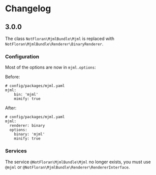 # Changelog

## 3.0.0

The class `NotFloran\MjmlBundle\Mjml` is replaced with `NotFloran\MjmlBundle\Renderer\BinaryRenderer`.

### Configuration

Most of the options are now in `mjml.options`:

Before:

```
# config/packages/mjml.yaml
mjml:
    bin: 'mjml'
    mimify: true
``` 

After: 


```
# config/packages/mjml.yaml
mjml:
  renderer: binary
  options:
    binary: 'mjml'
    minify: true
``` 

### Services

The service `@NotFloran\MjmlBundle\Mjml` no longer exists, you must use `@mjml` or `@NotFloran\MjmlBundle\Renderer\RendererInterface`. 